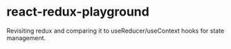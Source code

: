 # react-redux-playground
Revisiting redux and comparing it to useReducer/useContext hooks for state management. 
